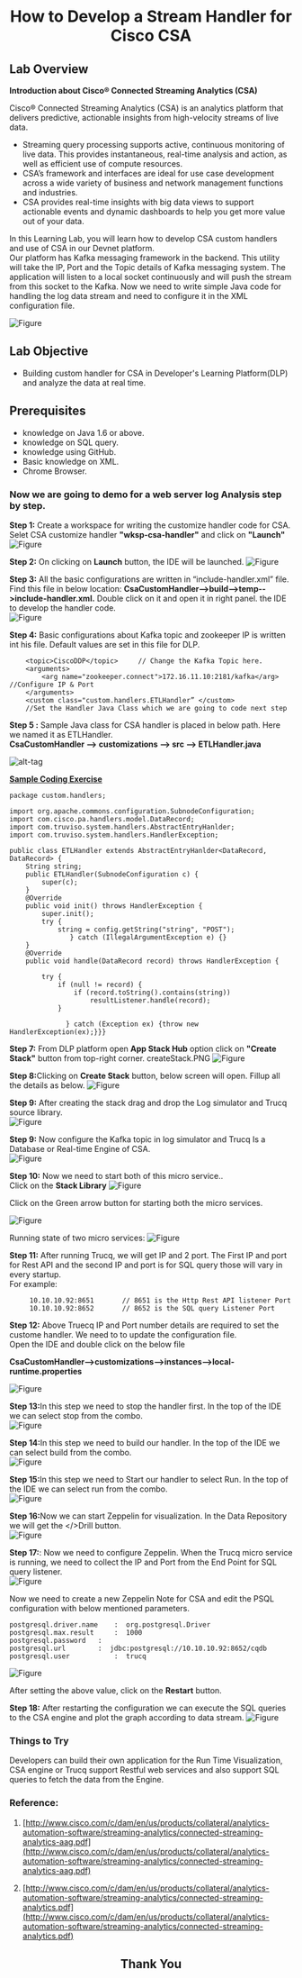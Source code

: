 # <center>How to Develop a Stream Handler for Cisco CSA</center>


## Lab Overview

<b>Introduction about Cisco® Connected Streaming Analytics (CSA) </b><br>

Cisco® Connected Streaming Analytics (CSA) is an analytics platform that delivers predictive, actionable insights from high-velocity streams of live data.

* Streaming query processing supports active, continuous monitoring of live data. This provides instantaneous, real-time analysis and action, as well as efficient use of compute resources. 
* CSA’s framework and interfaces are ideal for use case development across a wide variety of business and network management functions and industries. 
* CSA provides real-time insights with big data views to support actionable events and dynamic dashboards to help you get more value out of your data. 


In this Learning Lab, you will learn how to develop CSA custom handlers and use of CSA in our Devnet platform.<br>
Our platform has Kafka messaging framework in the backend. This utility will take the IP, Port and the Topic details of Kafka messaging system. The application will listen to a local socket continuously and will push the stream from this socket to the Kafka. Now we need to write simple Java code for handling the log data stream and need to configure it in the XML configuration file.

![Figure](https://github.com/prakdutt/data-dev-learning-labs/blob/master/labs/develop-stream-handler-cisco-csa/assets/images/csa.jpg?raw=true)



## Lab Objective

* Building custom handler for CSA in Developer's Learning Platform(DLP) and analyze the data at real time. 

## Prerequisites

* knowledge on Java 1.6 or above.
* knowledge on SQL query.
* knowledge using GitHub.
* Basic knowledge on XML.
* Chrome Browser.


### Now we are going to demo for a web server log Analysis step by step.



<b>Step 1:</b> Create a workspace for writing the customize handler code for CSA. Selet CSA customize handler <b>"wksp-csa-handler"</b> and click on <b>"Launch"</b>
![Figure](https://github.com/prakdutt/data-dev-learning-labs/blob/master/labs/develop-stream-handler-cisco-csa/assets/images/csa-workspace-selection.PNG?raw=true)

<b>Step 2:</b> On clicking on <b>Launch</b> button, the IDE will be launched.
![Figure](https://github.com/prakdutt/data-dev-learning-labs/blob/master/labs/develop-stream-handler-cisco-csa/assets/images/csa-IDE.PNG?raw=true)

<b>Step 3:</b> All the basic configurations are written in “include-handler.xml” file. Find this file in below location: <b>CsaCustomHandler-->build-->temp-->include-handler.xml.</b> Double click on it and open it in right panel.
the IDE to develop the handler code.<br> 
![Figure](https://github.com/prakdutt/data-dev-learning-labs/blob/master/labs/develop-stream-handler-cisco-csa/assets/images/csa-includehandler.PNG?raw=true)

<b>Step 4:</b> Basic configurations about Kafka topic and zookeeper IP is written int his file.</b> 
Default values are set in this file for DLP. 
```
	<topic>CiscoDDP</topic>     // Change the Kafka Topic here.
	<arguments>
 		<arg name="zookeeper.connect">172.16.11.10:2181/kafka</arg>  //Configure IP & Port
	</arguments>
	<custom class="custom.handlers.ETLHandler” </custom>        
	//Set the Handler Java Class which we are going to code next step
```

<b>Step 5 :</b> Sample Java class for CSA handler is placed in below path. Here we named it as ETLHandler.<br>
<b>CsaCustomHandler --> customizations --> src --> ETLHandler.java </b>

![alt-tag](https://github.com/prakdutt/data-dev-learning-labs/blob/master/labs/develop-stream-handler-cisco-csa/assets/images/ETLHandlerClass.PNG?raw=true)

<b><u>Sample Coding Exercise</u></b><br>

```
package custom.handlers;

import org.apache.commons.configuration.SubnodeConfiguration;
import com.cisco.pa.handlers.model.DataRecord;
import com.truviso.system.handlers.AbstractEntryHanlder;
import com.truviso.system.handlers.HandlerException;

public class ETLHandler extends AbstractEntryHanlder<DataRecord, DataRecord> {
	String string;
	public ETLHandler(SubnodeConfiguration c) {
		super(c);
	}
	@Override
	public void init() throws HandlerException {
		super.init();
        try {
        	string = config.getString("string", "POST");
               } catch (IllegalArgumentException e) {}
	}
	@Override
	public void handle(DataRecord record) throws HandlerException {

		try {
			if (null != record) {
				if (record.toString().contains(string))
					resultListener.handle(record);
			}

		      } catch (Exception ex) {throw new HandlerException(ex);}}}
```

<b>Step 7:</b> From DLP platform open <b>App Stack Hub</b> option click on <b>"Create Stack"</b> button from top-right corner.
createStack.PNG
![Figure](https://github.com/prakdutt/data-dev-learning-labs/blob/master/labs/develop-stream-handler-cisco-csa/assets/images/createStack.PNG?raw=true)

<b>Step 8:</b>Clicking on <b>Create Stack</b> button, below screen will open. Fillup all the details as below.
![Figure](https://github.com/prakdutt/data-dev-learning-labs/blob/master/labs/develop-stream-handler-cisco-csa/assets/images/step7.jpg?raw=true)


<b>Step 9:</b> After creating the stack drag and drop the Log simulator and Trucq source library.<br> 
![Figure](https://github.com/prakdutt/data-dev-learning-labs/blob/master/labs/develop-stream-handler-cisco-csa/assets/images/stackConfig.PNG?raw=true)

<b>Step 9:</b> Now configure the Kafka topic in log simulator and Trucq Is a Database or Real-time Engine of CSA.<br>
![Figure](https://github.com/prakdutt/data-dev-learning-labs/blob/master/labs/develop-stream-handler-cisco-csa/assets/images/step9.jpg?raw=true)

<b>Step 10:</b> Now we need to start both of this micro service..<br> Click on the <b>Stack Library</b>
![Figure](https://github.com/prakdutt/data-dev-learning-labs/blob/master/labs/develop-stream-handler-cisco-csa/assets/images/StartService.PNG?raw=true)

Click on the Green arrow button for starting both the micro services.

![Figure](https://github.com/prakdutt/data-dev-learning-labs/blob/master/labs/develop-stream-handler-cisco-csa/assets/images/runMicroservices.png?raw=true)

Running state of two micro services:
![Figure](https://github.com/prakdutt/data-dev-learning-labs/blob/master/labs/develop-stream-handler-cisco-csa/assets/images/truecqAndlogsimuPort.png?raw=true)

<b>Step 11:</b> After running Trucq, we will get IP and 2 port. The First IP and port for Rest API and the second IP and port is for SQL query those will vary in every startup.<br>
For example:<br>

```
     10.10.10.92:8651       // 8651 is the Http Rest API listener Port 
     10.10.10.92:8652	    // 8652 is the SQL query Listener Port
```

<b>Step 12:</b> Above Truecq IP and Port number details are required to set the custome handler. We need to to update the configuration file.<br> Open the IDE and double click on the below file

<b>CsaCustomHandler-->customizations-->instances-->local-runtime.properties</b><br>

![Figure](https://github.com/prakdutt/data-dev-learning-labs/blob/master/labs/develop-stream-handler-cisco-csa/assets/images/localpropertyfile.PNG?raw=true)

<b>Step 13:</b>In this step we need to stop the handler first. In the top of the IDE we can select stop from the combo. <br>
![Figure](https://github.com/prakdutt/data-dev-learning-labs/blob/master/labs/develop-stream-handler-cisco-csa/assets/images/step13.jpg?raw=true)

<b>Step 14:</b>In this step we need to build our handler. In the top of the IDE we can select build from the combo.<br>
![Figure](https://github.com/prakdutt/data-dev-learning-labs/blob/master/labs/develop-stream-handler-cisco-csa/assets/images/step14.jpg?raw=true)

<b>Step 15:</b>In this step we need to Start our handler to select Run. In the top of the IDE we can select run from the combo.<br>
![Figure](https://github.com/prakdutt/data-dev-learning-labs/blob/master/labs/develop-stream-handler-cisco-csa/assets/images/step15.jpg?raw=true)


<b>Step 16:</b>Now we can start Zeppelin for visualization. In the Data Repository we will get the  </>Drill button.<br>
![Figure](https://github.com/prakdutt/data-dev-learning-labs/blob/master/labs/develop-stream-handler-cisco-csa/assets/images/step16.jpg?raw=true)

<b>Step 17:</b>: Now we need to configure Zeppelin. When the Trucq micro service is running, we need to collect the IP and Port from the End Point for SQL query listener.<br>
![Figure](https://github.com/prakdutt/data-dev-learning-labs/blob/master/labs/develop-stream-handler-cisco-csa/assets/images/visualization.PNG?raw=true)

Now we need to create a new Zeppelin Note for CSA and edit the PSQL configuration with below mentioned parameters.<br>

```
postgresql.driver.name    :  org.postgresql.Driver
postgresql.max.result     :  1000
postgresql.password	  : 
postgresql.url		  :  jdbc:postgresql://10.10.10.92:8652/cqdb
postgresql.user	          :  trucq

```
![Figure](https://github.com/prakdutt/data-dev-learning-labs/blob/master/labs/develop-stream-handler-cisco-csa/assets/images/zeppelinPsqlPortDetails.PNG?raw=true)

After setting the above value, click on the <b>Restart</b> button.

<b>Step 18:</b> After restarting the configuration we can execute the SQL queries to the CSA engine and plot the graph according to data stream.
![Figure](https://github.com/prakdutt/data-dev-learning-labs/blob/master/labs/develop-stream-handler-cisco-csa/assets/images/zeppelinSqlQurery.png?raw=true)


### Things to Try

Developers can build their own application for the Run Time Visualization, CSA engine or Trucq support Restful web services and also support SQL queries to fetch the data from the Engine.

### Reference:
1.	 [http://www.cisco.com/c/dam/en/us/products/collateral/analytics-automation-software/streaming-analytics/connected-streaming-analytics-aag.pdf](http://www.cisco.com/c/dam/en/us/products/collateral/analytics-automation-software/streaming-analytics/connected-streaming-analytics-aag.pdf)

2.	[http://www.cisco.com/c/dam/en/us/products/collateral/analytics-automation-software/streaming-analytics/connected-streaming-analytics.pdf](http://www.cisco.com/c/dam/en/us/products/collateral/analytics-automation-software/streaming-analytics/connected-streaming-analytics.pdf)



## <center>Thank You</center>
